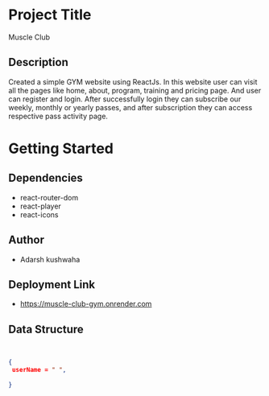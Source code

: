 # Project Title
Muscle Club
## Description
Created a simple GYM website using ReactJs. In this website user can visit all the pages like home, about, program, training and pricing page. And user can register and login. After successfully login they can subscribe our weekly, monthly or yearly passes, and after subscription they can access respective pass activity page.
# Getting Started

## Dependencies
* react-router-dom
* react-player
* react-icons

## Author
* Adarsh kushwaha

## Deployment Link 
* https://muscle-club-gym.onrender.com

## Data Structure 


```json

 
{
 userName = " ",
 
}

